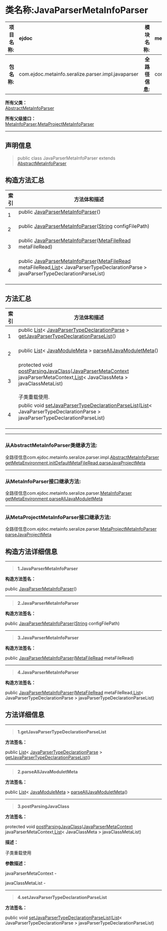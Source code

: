# 类名称:JavaParserMetaInfoParser

|  **项目名称:**    |  ejdoc    |   **模块名称:**   |metaInfoSeralize|
| ----: | :---- | ----: |:---- |
|   **包名称:**   |  com.ejdoc.metainfo.seralize.parser.impl.javaparser    |   **全路径信息:**   |com.ejdoc.metainfo.seralize.parser.impl.javaparser.JavaParserMetaInfoParser|









**所有父类：**  
[AbstractMetaInfoParser](/metaInfoSeralize/com/ejdoc/metainfo/seralize/parser/impl/AbstractMetaInfoParser.md)

**所有父级接口：**  
[MetaInfoParser](/metaInfoSeralize/com/ejdoc/metainfo/seralize/parser/MetaInfoParser.md),[MetaProjectMetaInfoParser](/metaInfoSeralize/com/ejdoc/metainfo/seralize/parser/MetaProjectMetaInfoParser.md)







---

## 声明信息

> public class JavaParserMetaInfoParser extends [AbstractMetaInfoParser](/metaInfoSeralize/com/ejdoc/metainfo/seralize/parser/impl/AbstractMetaInfoParser.md)     












## 构造方法汇总

|   索引  |    方法体和描述   |
| ---- | ---- |
|1|public  [JavaParserMetaInfoParser](#javaparsermetainfoparser)()   <br/><br/>|
|2|public  [JavaParserMetaInfoParser](#javaparsermetainfoparser-string)([String](https://docs.oracle.com/javase/8/docs/api/java/lang/String.html?is-external=true) configFilePath)   <br/><br/>|
|3|public  [JavaParserMetaInfoParser](#javaparsermetainfoparser-metafileread)([MetaFileRead](/metaInfoSeralize/com/ejdoc/metainfo/seralize/resource/MetaFileRead.md) metaFileRead)   <br/><br/>|
|4|public  [JavaParserMetaInfoParser](#javaparsermetainfoparser-metafileread-list)([MetaFileRead](/metaInfoSeralize/com/ejdoc/metainfo/seralize/resource/MetaFileRead.md) metaFileRead,[List](https://docs.oracle.com/javase/8/docs/api/java/util/List.html?is-external=true)< JavaParserTypeDeclarationParse > javaParserTypeDeclarationParseList)   <br/><br/>|


## 方法汇总

|   索引  |    方法体和描述   |
| ---- | ---- |
|1|public [List](https://docs.oracle.com/javase/8/docs/api/java/util/List.html?is-external=true)< [JavaParserTypeDeclarationParse](/metaInfoSeralize/com/ejdoc/metainfo/seralize/parser/impl/javaparser/type/JavaParserTypeDeclarationParse.md) > [getJavaParserTypeDeclarationParseList](#getjavaparsertypedeclarationparselist)()   <br/><br/>|
|2|public [List](https://docs.oracle.com/javase/8/docs/api/java/util/List.html?is-external=true)< [JavaModuleMeta](/metaInfoSeralize/com/ejdoc/metainfo/seralize/model/JavaModuleMeta.md) > [parseAllJavaModuletMeta](#parsealljavamoduletmeta)()   <br/><br/>|
|3|protected void [postParsingJavaClass](#postparsingjavaclass-javaparsermetacontext-list)([JavaParserMetaContext](/metaInfoSeralize/com/ejdoc/metainfo/seralize/parser/impl/javaparser/JavaParserMetaContext.md) javaParserMetaContext,[List](https://docs.oracle.com/javase/8/docs/api/java/util/List.html?is-external=true)< JavaClassMeta > javaClassMetaList)   <br/><br/>子类重载使用.|
|4|public void [setJavaParserTypeDeclarationParseList](#setjavaparsertypedeclarationparselist-list)([List](https://docs.oracle.com/javase/8/docs/api/java/util/List.html?is-external=true)< JavaParserTypeDeclarationParse > javaParserTypeDeclarationParseList)   <br/><br/>|


---

### 从AbstractMetaInfoParser类继承方法:

全路径信息com.ejdoc.metainfo.seralize.parser.impl.[AbstractMetaInfoParser](/metaInfoSeralize/com/ejdoc/metainfo/seralize/parser/impl/AbstractMetaInfoParser.md)  
[getMetaEnvironment](/metaInfoSeralize/com/ejdoc/metainfo/seralize/parser/impl/AbstractMetaInfoParser.md#getMetaEnvironment),[initDefaultMetaFileRead](/metaInfoSeralize/com/ejdoc/metainfo/seralize/parser/impl/AbstractMetaInfoParser.md#initDefaultMetaFileRead),[parseJavaProjectMeta](/metaInfoSeralize/com/ejdoc/metainfo/seralize/parser/impl/AbstractMetaInfoParser.md#parseJavaProjectMeta)



---

### 从MetaInfoParser接口继承方法:

全路径信息com.ejdoc.metainfo.seralize.parser.[MetaInfoParser](/metaInfoSeralize/com/ejdoc/metainfo/seralize/parser/MetaInfoParser.md)  
[getMetaEnvironment](/metaInfoSeralize/com/ejdoc/metainfo/seralize/parser/MetaInfoParser.md#getMetaEnvironment),[parseAllJavaModuletMeta](/metaInfoSeralize/com/ejdoc/metainfo/seralize/parser/MetaInfoParser.md#parseAllJavaModuletMeta)

---

### 从MetaProjectMetaInfoParser接口继承方法:

全路径信息com.ejdoc.metainfo.seralize.parser.[MetaProjectMetaInfoParser](/metaInfoSeralize/com/ejdoc/metainfo/seralize/parser/MetaProjectMetaInfoParser.md)  
[parseJavaProjectMeta](/metaInfoSeralize/com/ejdoc/metainfo/seralize/parser/MetaProjectMetaInfoParser.md#parseJavaProjectMeta)



## 构造方法详细信息


---

> **1.<span id="javaparsermetainfoparser">JavaParserMetaInfoParser</span>**

**构造方法签名：** 

  public  [JavaParserMetaInfoParser](#javaparsermetainfoparser)()   








---

> **2.<span id="javaparsermetainfoparser-string">JavaParserMetaInfoParser</span>**

**构造方法签名：** 

  public  [JavaParserMetaInfoParser](#javaparsermetainfoparser-string)([String](https://docs.oracle.com/javase/8/docs/api/java/lang/String.html?is-external=true) configFilePath)   








---

> **3.<span id="javaparsermetainfoparser-metafileread">JavaParserMetaInfoParser</span>**

**构造方法签名：** 

  public  [JavaParserMetaInfoParser](#javaparsermetainfoparser-metafileread)([MetaFileRead](/metaInfoSeralize/com/ejdoc/metainfo/seralize/resource/MetaFileRead.md) metaFileRead)   








---

> **4.<span id="javaparsermetainfoparser-metafileread-list">JavaParserMetaInfoParser</span>**

**构造方法签名：** 

  public  [JavaParserMetaInfoParser](#javaparsermetainfoparser-metafileread-list)([MetaFileRead](/metaInfoSeralize/com/ejdoc/metainfo/seralize/resource/MetaFileRead.md) metaFileRead,[List](https://docs.oracle.com/javase/8/docs/api/java/util/List.html?is-external=true)< JavaParserTypeDeclarationParse > javaParserTypeDeclarationParseList)   








## 方法详细信息


---

> **1.<span id="getjavaparsertypedeclarationparselist">getJavaParserTypeDeclarationParseList</span>**

**方法签名：** 

  public [List](https://docs.oracle.com/javase/8/docs/api/java/util/List.html?is-external=true)< [JavaParserTypeDeclarationParse](/metaInfoSeralize/com/ejdoc/metainfo/seralize/parser/impl/javaparser/type/JavaParserTypeDeclarationParse.md) > [getJavaParserTypeDeclarationParseList](#getjavaparsertypedeclarationparselist)()   










---

> **2.<span id="parsealljavamoduletmeta">parseAllJavaModuletMeta</span>**

**方法签名：** 

  public [List](https://docs.oracle.com/javase/8/docs/api/java/util/List.html?is-external=true)< [JavaModuleMeta](/metaInfoSeralize/com/ejdoc/metainfo/seralize/model/JavaModuleMeta.md) > [parseAllJavaModuletMeta](#parsealljavamoduletmeta)()   










---

> **3.<span id="postparsingjavaclass-javaparsermetacontext-list">postParsingJavaClass</span>**

**方法签名：** 

  protected void [postParsingJavaClass](#postparsingjavaclass-javaparsermetacontext-list)([JavaParserMetaContext](/metaInfoSeralize/com/ejdoc/metainfo/seralize/parser/impl/javaparser/JavaParserMetaContext.md) javaParserMetaContext,[List](https://docs.oracle.com/javase/8/docs/api/java/util/List.html?is-external=true)< JavaClassMeta > javaClassMetaList)   


**描述：** 

子类重载使用

**参数描述：** 

  javaParserMetaContext - 

  javaClassMetaList - 








---

> **4.<span id="setjavaparsertypedeclarationparselist-list">setJavaParserTypeDeclarationParseList</span>**

**方法签名：** 

  public void [setJavaParserTypeDeclarationParseList](#setjavaparsertypedeclarationparselist-list)([List](https://docs.oracle.com/javase/8/docs/api/java/util/List.html?is-external=true)< JavaParserTypeDeclarationParse > javaParserTypeDeclarationParseList)   









